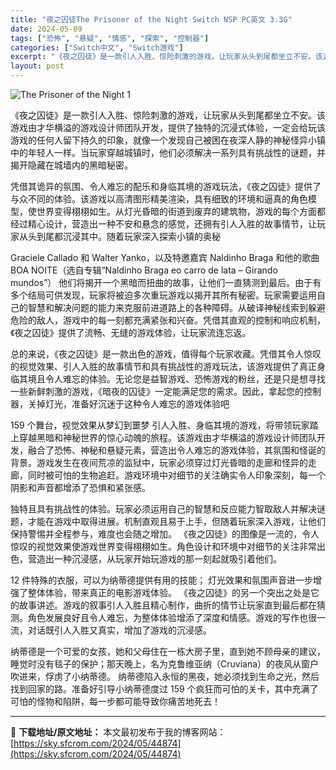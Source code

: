 ```yaml
---
title: "夜之囚徒The Prisoner of the Night Switch NSP PC英文 3.3G"
date: 2024-05-09
tags: ["恐怖", "悬疑", "情感", "探索", "控制器"]
categories: ["Switch中文", "Switch游戏"]
excerpt: "《夜之囚徒》是一款引人入胜、惊险刺激的游戏，让玩家从头到尾都坐立不安。该游戏由才华横溢的游戏设计师团队开发，提供了独特的沉浸式体验，一定会给玩该游戏的任何人留下持久的印象，就像一个发现自己被困在夜深人静的神秘怪异小镇中的年轻人一样。当玩家穿越城镇时，他们必须解决一系列具有挑战性的谜题，并揭开隐藏在城&hellip;"
layout: post
---
```


<img class="aligncenter" src="https://sky.sfcrom.com/wp-content/uploads/2024/05/20240509095859-94181.jpeg" alt="The Prisoner of the Night 1" />

《夜之囚徒》是一款引人入胜、惊险刺激的游戏，让玩家从头到尾都坐立不安。该游戏由才华横溢的游戏设计师团队开发，提供了独特的沉浸式体验，一定会给玩该游戏的任何人留下持久的印象，就像一个发现自己被困在夜深人静的神秘怪异小镇中的年轻人一样。当玩家穿越城镇时，他们必须解决一系列具有挑战性的谜题，并揭开隐藏在城墙内的黑暗秘密。

凭借其诡异的氛围、令人难忘的配乐和身临其境的游戏玩法，《夜之囚徒》提供了与众不同的体验。该游戏以高清图形精美渲染，具有细致的环境和逼真的角色模型，使世界变得栩栩如生。从灯光昏暗的街道到废弃的建筑物，游戏的每个方面都经过精心设计，营造出一种不安和悬念的感觉，还拥有引人入胜的故事情节，让玩家从头到尾都沉浸其中。随着玩家深入探索小镇的奥秘

Graciele Callado 和 Walter Yanko，以及特邀嘉宾 Naldinho Braga 和他的歌曲 BOA NOITE（选自专辑“Naldinho Braga eo carro de lata – Girando mundos”）
他们将揭开一个黑暗而扭曲的故事，让他们一直猜测到最后。由于有多个结局可供发现，玩家将被迫多次重玩游戏以揭开其所有秘密。玩家需要运用自己的智慧和解决问题的能力来克服前进道路上的各种障碍。从破译神秘线索到躲避危险的敌人，游戏中的每一刻都充满紧张和兴奋。凭借其直观的控制和响应机制，《夜之囚徒》提供了流畅、无缝的游戏体验，让玩家流连忘返。

总的来说，《夜之囚徒》是一款出色的游戏，值得每个玩家收藏。凭借其令人惊叹的视觉效果、引人入胜的故事情节和具有挑战性的游戏玩法，该游戏提供了真正身临其境且令人难忘的体验。无论您是益智游戏、恐怖游戏的粉丝，还是只是想寻找一些新鲜刺激的游戏，《暗夜的囚徒》一定能满足您的需求。因此，拿起您的控制器，关掉灯光，准备好沉迷于这种令人难忘的游戏体验吧

159 个舞台，视觉效果从梦幻到噩梦
引人入胜、身临其境的游戏，将带领玩家踏上穿越黑暗和神秘世界的惊心动魄的旅程。该游戏由才华横溢的游戏设计师团队开发，融合了恐怖、神秘和悬疑元素，营造出令人难忘的游戏体验，其氛围和怪诞的背景。游戏发生在夜间荒凉的监狱中，玩家必须穿过灯光昏暗的走廊和怪异的走廊，同时被可怕的生物追赶。游戏环境中对细节的关注确实令人印象深刻，每一个阴影和声音都增添了恐惧和紧张感。

独特且具有挑战性的体验。玩家必须运用自己的智慧和反应能力智取敌人并解决谜题，才能在游戏中取得进展。机制直观且易于上手，但随着玩家深入游戏，让他们保持警惕并全程参与，难度也会随之增加。 《夜之囚徒》的图像是一流的，令人惊叹的视觉效果使游戏世界变得栩栩如生。角色设计和环境中对细节的关注非常出色，营造出一种沉浸感，从玩家开始玩游戏的那一刻起就吸引着他们。

12 件特殊的衣服，可以为纳蒂德提供有用的技能；
灯光效果和氛围声音进一步增强了整体体验，带来真正的电影游戏体验。 《夜之囚徒》的另一个突出之处是它的故事讲述。游戏的叙事引人入胜且精心制作，曲折的情节让玩家直到最后都在猜测。角色发展良好且令人难忘，为整体体验增添了深度和情感。游戏的写作也很一流，对话既引人入胜又真实，增加了游戏的沉浸感。

纳蒂德是一个可爱的女孩，她和父母住在一栋大房子里，直到她不顾母亲的建议，睡觉时没有毯子的保护；那天晚上，名为克鲁维亚纳（Cruviana）的夜风从窗户吹进来，俘虏了小纳蒂德。
纳蒂德陷入永恒的黑夜，她必须找到生命之光，然后找到回家的路。准备好引导小纳蒂德度过 159 个疯狂而可怕的关卡，其中充满了可怕的怪物和陷阱，每一步都可能导致你痛苦地死去！

---
📖 **下载地址/原文地址：** 本文最初发布于我的博客网站：[https://sky.sfcrom.com/2024/05/44874](https://sky.sfcrom.com/2024/05/44874)
